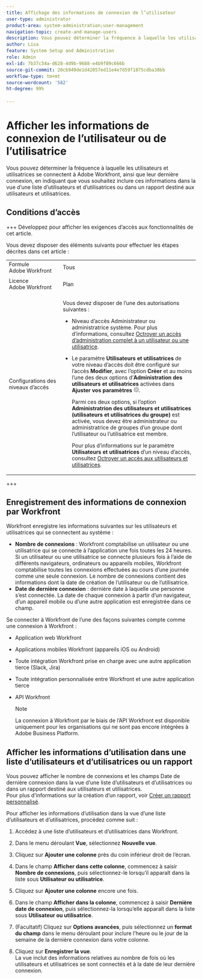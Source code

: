 ```yaml
---
title: Affichage des informations de connexion de l’utilisateur
user-type: administrator
product-area: system-administration;user-management
navigation-topic: create-and-manage-users
description: Vous pouvez déterminer la fréquence à laquelle les utilisateurs et utilisatrices se connectent à Workfront, ainsi que leur dernière connexion, en indiquant que vous souhaitez inclure ces informations dans la vue d’une liste d’utilisateurs et d’utilisatrices ou dans un rapport destiné aux utilisateurs et utilisatrices.
author: Lisa
feature: System Setup and Administration
role: Admin
exl-id: 7b37c34a-d628-4d9b-9688-e4b9f89c666b
source-git-commit: 20cb940de1d42057ed11e4e7d59f1875cdba38bb
workflow-type: tm+mt
source-wordcount: '582'
ht-degree: 99%

---
```


# Afficher les informations de connexion de l’utilisateur ou de l’utilisatrice

Vous pouvez déterminer la fréquence à laquelle les utilisateurs et utilisatrices se connectent à Adobe Workfront, ainsi que leur dernière connexion, en indiquant que vous souhaitez inclure ces informations dans la vue d’une liste d’utilisateurs et d’utilisatrices ou dans un rapport destiné aux utilisateurs et utilisatrices.

## Conditions d’accès

+++ Développez pour afficher les exigences d’accès aux fonctionnalités de cet article.

Vous devez disposer des éléments suivants pour effectuer les étapes décrites dans cet article :

<table style="table-layout:auto"> 
 <col> 
 <col> 
 <tbody> 
  <tr> 
   <td role="rowheader">Formule Adobe Workfront</td> 
   <td>Tous</td> 
  </tr> 
  <tr> 
   <td role="rowheader">Licence Adobe Workfront</td> 
   <td> <p>Plan </p>   </td> 
  </tr> 
  <tr> 
   <td role="rowheader">Configurations des niveaux d’accès</td> 
   <td> <p>Vous devez disposer de l’une des autorisations suivantes :</p> 
    <ul> 
     <li> <p>Niveau d’accès Administrateur ou administratrice système. Pour plus d’informations, consultez <a href="../../../administration-and-setup/add-users/configure-and-grant-access/grant-a-user-full-administrative-access.md" class="MCXref xref">Octroyer un accès d’administration complet à un utilisateur ou une utilisatrice</a>. </p> </li> 
     <li> <p>Le paramètre <b>Utilisateurs et utilisatrices</b> de votre niveau d’accès doit être configuré sur l’accès <b>Modifier</b>, avec l’option <b>Créer</b> et au moins l’une des deux options d’<b>Administration des utilisateurs et utilisatrices</b> activées dans <b>Ajuster vos paramètres</b> <img src="assets/gear-icon-in-access-levels.png">. </p> <p>Parmi ces deux options, si l’option <b>Administratrion des utilisateurs et utilisatrices (utilisateurs et utilisatrices du groupe)</b> est activée, vous devez être administrateur ou administratrice de groupes d’un groupe dont l’utilisateur ou l’utilisatrice est membre.</p> <p>Pour plus d’informations sur le paramètre <b>Utilisateurs et utilisatrices</b> d’un niveau d’accès, consultez <a href="../../../administration-and-setup/add-users/configure-and-grant-access/grant-access-other-users.md" class="MCXref xref">Octroyer un accès aux utilisateurs et utilisatrices</a>.</p> </li> 
    </ul> </td> 
  </tr> 
 </tbody> 
</table>

+++

## Enregistrement des informations de connexion par Workfront

Workfront enregistre les informations suivantes sur les utilisateurs et utilisatrices qui se connectent au système :

* **Nombre de connexions** : Workfront comptabilise un utilisateur ou une utilisatrice qui se connecte à l’application une fois toutes les 24 heures. Si un utilisateur ou une utilisatrice se connecte plusieurs fois à l’aide de différents navigateurs, ordinateurs ou appareils mobiles, Workfront comptabilise toutes les connexions effectuées au cours d’une journée comme une seule connexion. Le nombre de connexions contient des informations dont la date de création de l’utilisateur ou de l’utilisatrice.
* **Date de dernière connexion** : dernière date à laquelle une personne s’est connectée. La date de chaque connexion à partir d’un navigateur, d’un appareil mobile ou d’une autre application est enregistrée dans ce champ.

Se connecter à Workfront de l’une des façons suivantes compte comme une connexion à Workfront :

* Application web Workfront
* Applications mobiles Workfront (appareils iOS ou Android)
* Toute intégration Workfront prise en charge avec une autre application tierce (Slack, Jira)
* Toute intégration personnalisée entre Workfront et une autre application tierce
* API Workfront

  >[!NOTE]
  >
  >La connexion à Workfront par le biais de l’API Workfront est disponible uniquement pour les organisations qui ne sont pas encore intégrées à Adobe Business Platform.

## Afficher les informations d’utilisation dans une liste d’utilisateurs et d’utilisatrices ou un rapport

Vous pouvez afficher le nombre de connexions et les champs Date de dernière connexion dans la vue d’une liste d’utilisateurs et d’utilisatrices ou dans un rapport destiné aux utilisateurs et utilisatrices.\
Pour plus d’informations sur la création d’un rapport, voir [Créer un rapport personnalisé](../../../reports-and-dashboards/reports/creating-and-managing-reports/create-custom-report.md).

Pour afficher les informations d’utilisation dans la vue d’une liste d’utilisateurs et d’utilisatrices, procédez comme suit :

1. Accédez à une liste d’utilisateurs et d’utilisatrices dans Workfront.
1. Dans le menu déroulant **Vue**, sélectionnez **Nouvelle vue**.

1. Cliquez sur **Ajouter une colonne** près du coin inférieur droit de l’écran.
1. Dans le champ **Afficher dans cette colonne**, commencez à saisir **Nombre de connexions**, puis sélectionnez-le lorsqu’il apparaît dans la liste sous **Utilisateur ou utilisatrice**.

1. Cliquez sur **Ajouter une colonne** encore une fois.
1. Dans le champ **Afficher dans la colonne**, commencez à saisir **Dernière date de connexion**, puis sélectionnez-la lorsqu’elle apparaît dans la liste sous **Utilisateur ou utilisatrice**.

1. (Facultatif) Cliquez sur **Options avancées**, puis sélectionnez un **format du champ** dans le menu déroulant pour inclure l’heure ou le jour de la semaine de la dernière connexion dans votre colonne.

1. Cliquez sur **Enregistrer la vue**.\
   La vue inclut des informations relatives au nombre de fois où les utilisateurs et utilisatrices se sont connectés et à la date de leur dernière connexion.
